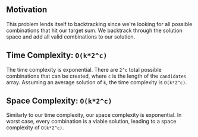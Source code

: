 ## Motivation
This problem lends itself to backtracking since we're looking for all possible combinations that hit our target sum. We backtrack through the solution space and add all valid combinations to our solution. 

## Time Complexity: `O(k*2^c)`
The time complexity is exponential. There are `2^c` total possible combinations that can be created, where `c` is the length of the `candidates` array. Assuming an average solution of `k`, the time complexity is `O(k*2^c)`.

## Space Complexity: `O(k*2^c)`
Similarly to our time complexity, our space complexity is exponential. In worst case, every combination is a viable solution, leading to a space complexity of `O(k*2^c)`.
